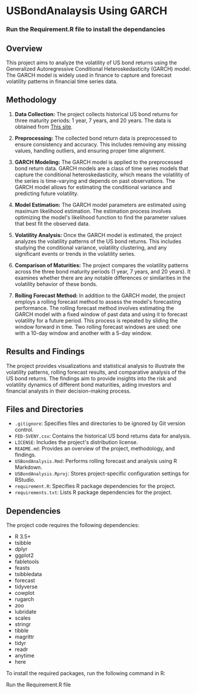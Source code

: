 # USBondAnalaysis Using GARCH

### Run the Requirement.R file to install the dependancies

## Overview

This project aims to analyze the volatility of US bond returns using the Generalized Autoregressive Conditional Heteroskedasticity (GARCH) model. The GARCH model is widely used in finance to capture and forecast volatility patterns in financial time series data.

## Methodology

1. **Data Collection:** The project collects historical US bond returns for three maturity periods: 1 year, 7 years, and 20 years. The data is obtained from [This site](https://data.nasdaq.com/data/FED/SVENY-us-treasury-zerocoupon-yield-curve).

2. **Preprocessing:** The collected bond return data is preprocessed to ensure consistency and accuracy. This includes removing any missing values, handling outliers, and ensuring proper time alignment.

3. **GARCH Modeling:** The GARCH model is applied to the preprocessed bond return data. GARCH models are a class of time series models that capture the conditional heteroskedasticity, which means the volatility of the series is time-varying and depends on past observations. The GARCH model allows for estimating the conditional variance and predicting future volatility.

4. **Model Estimation:** The GARCH model parameters are estimated using maximum likelihood estimation. The estimation process involves optimizing the model's likelihood function to find the parameter values that best fit the observed data.

5. **Volatility Analysis:** Once the GARCH model is estimated, the project analyzes the volatility patterns of the US bond returns. This includes studying the conditional variance, volatility clustering, and any significant events or trends in the volatility series.

6. **Comparison of Maturities:** The project compares the volatility patterns across the three bond maturity periods (1 year, 7 years, and 20 years). It examines whether there are any notable differences or similarities in the volatility behavior of these bonds.

7. **Rolling Forecast Method:** In addition to the GARCH model, the project employs a rolling forecast method to assess the model's forecasting performance. The rolling forecast method involves estimating the GARCH model with a fixed window of past data and using it to forecast volatility for a future period. This process is repeated by sliding the window forward in time. Two rolling forecast windows are used: one with a 10-day window and another with a 5-day window.

## Results and Findings

The project provides visualizations and statistical analysis to illustrate the volatility patterns, rolling forecast results, and comparative analysis of the US bond returns. The findings aim to provide insights into the risk and volatility dynamics of different bond maturities, aiding investors and financial analysts in their decision-making process.

## Files and Directories

- `.gitignore`: Specifies files and directories to be ignored by Git version control.
- `FED-SVENY.csv`: Contains the historical US bond returns data for analysis.
- `LICENSE`: Includes the project's distribution license.
- `README.md`: Provides an overview of the project, methodology, and findings.
- `USBondAnalysis.Rmd`: Performs rolling forecast and analysis using R Markdown.
- `USBondAnalysis.Rproj`: Stores project-specific configuration settings for RStudio.
- `requirement.R`: Specifies R package dependencies for the project.
- `requirements.txt`: Lists R package dependencies for the project.

## Dependencies

The project code requires the following dependencies:

- R 3.5+
- tsibble
- dplyr
- ggplot2
- fabletools
- feasts
- tsibbledata
- forecast
- tidyverse
- cowplot
- rugarch
- zoo
- lubridate
- scales
- stringr
- tibble
- magrittr
- tidyr
- readr
- anytime
- here

To install the required packages, run the following command in R:

Run the Requirement.R file
